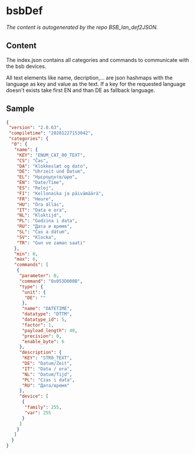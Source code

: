 # bsbDef

*The content is autogenerated by the repo BSB_lan_def2JSON.*

## Content

The index.json contains all categories and commands to communicate with the bsb devices.

All text elements like name, decription,... are json hashmaps with the language as key and value as the text.
If a key for the requested language doesn't exists take first EN and than DE as fallback language.

## Sample

```json
{
 "version": "2.0.63",
 "compiletime": "20201227153042",
 "categories": {
  "0": {
   "name": {
    "KEY": "ENUM_CAT_00_TEXT",
    "CS": "Čas",
    "DA": "Klokkeslæt og dato",
    "DE": "Uhrzeit und Datum",
    "EL": "Ημερομηνία/ώρα",
    "EN": "Date/Time",
    "ES": "Reloj",
    "FI": "Kellonaika ja päivämäärä",
    "FR": "Heure",
    "HU": "Óra állás",
    "IT": "Data e ora",
    "NL": "Kloktijd",
    "PL": "Godzina i data",
    "RU": "Дата и время",
    "SL": "Čas a dátum",
    "SV": "Klocka",
    "TR": "Gun ve zaman saati"
   },
   "min": 0,
   "max": 6,
   "commands": [
    {
     "parameter": 0,
     "command": "0x053D000B",
     "type": {
      "unit": {
       "DE": ""
      },
      "name": "DATETIME",
      "datatype": "DTTM",
      "datatype_id": 5,
      "factor": 1,
      "payload_length": 40,
      "precision": 0,
      "enable_byte": 6
     },
     "description": {
      "KEY": "STR0_TEXT",
      "DE": "Datum/Zeit",
      "IT": "Data / ora",
      "NL": "Datum/Tijd",
      "PL": "Czas i data",
      "RU": "Дата/время"
     },
     "device": [
      {
       "family": 255,
       "var": 255
      }
     ]
    }
   ]
  }
}
```
